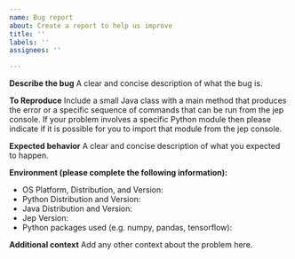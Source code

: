 ```yaml
---
name: Bug report
about: Create a report to help us improve
title: ''
labels: ''
assignees: ''

---
```


**Describe the bug**
A clear and concise description of what the bug is.

**To Reproduce**
Include a small Java class with a main method that produces the error or a specific sequence of commands that can be run from the jep console. If your problem involves a specific Python module then please indicate if it is possible for you to import that module from the jep console.

**Expected behavior**
A clear and concise description of what you expected to happen.

**Environment (please complete the following information):**
- OS Platform, Distribution, and Version:
- Python Distribution and Version:
- Java Distribution and Version:
- Jep Version:
- Python packages used (e.g. numpy, pandas, tensorflow):

**Additional context**
Add any other context about the problem here.
